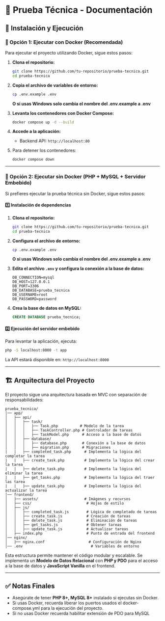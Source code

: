# 📌 Prueba Técnica - Documentación

## 🚀 Instalación y Ejecución

### 🔹 Opción 1: Ejecutar con Docker (Recomendada)

Para ejecutar el proyecto utilizando Docker, sigue estos pasos:

1. **Clona el repositorio:**
   ```sh
   git clone https://github.com/tu-repositorio/prueba-tecnica.git
   cd prueba-tecnica
   ```

2. **Copia el archivo de variables de entorno:**
   ```sh
   cp .env.example .env
   ```

   **O si usas Windows solo cambia el nombre del .env.example a .env**

3. **Levanta los contenedores con Docker Compose:**
   ```sh
   docker compose up -d --build
   ```

4. **Accede a la aplicación:**  
   - Backend API: `http://localhost:80`
   
5. Para detener los contenedores:
   ```sh
   docker compose down
   ```

---

### 🔹 Opción 2: Ejecutar sin Docker (PHP + MySQL + Servidor Embebido)

Si prefieres ejecutar la prueba técnica sin Docker, sigue estos pasos:

#### **1️⃣ Instalación de dependencias**

1. **Clona el repositorio:**
   ```sh
   git clone https://github.com/tu-repositorio/prueba-tecnica.git
   cd prueba-tecnica
   ```

2. **Configura el archivo de entorno:**
   ```sh
   cp .env.example .env
   ```

    **O si usas Windows solo cambia el nombre del .env.example a .env**


3. **Edita el archivo `.env` y configura la conexión a la base de datos:**
   ```env
   DB_CONNECTION=mysql
   DB_HOST=127.0.0.1
   DB_PORT=3306
   DB_DATABASE=prueba_tecnica
   DB_USERNAME=root
   DB_PASSWORD=password
   ```

4. **Crea la base de datos en MySQL:**
   ```sql
   CREATE DATABASE prueba_tecnica;
   ```

#### **2️⃣ Ejecución del servidor embebido**

Para levantar la aplicación, ejecuta:
```sh
php -S localhost:8000 -t app
```

La API estará disponible en: `http://localhost:8000`

---

## 🏗️ Arquitectura del Proyecto

El proyecto sigue una arquitectura basada en MVC con separación de responsabilidades:

```
prueba_tecnica/
│── app/
│   ├── api/
│   │   ├── task/
│   │   │   ├── Task.php          # Modelo de la tarea
│   │   │   ├── TaskController.php # Controlador de tareas
│   │   │   ├── TaskModel.php      # Acceso a la base de datos
│   │   ├── database/
│   │   │   ├── database.php       # Conexión a la base de datos
│   │   │   ├── migration.php      # Migraciones
|   |   ├── completed_task.php      # Implementa la lógica del completar la tarea      
|   |   ├── create_task.php         # Implementa la lógica del crear la tarea  
|   |   ├── delete_task.php         # Implementa la lógica del eliminar la tarea  
|   |   ├── get_tasks.php           # Implementa la lógica del traer las tarea  
|   |   ├── update_task.php         # Implementa la lógica del actualizar la tarea  
│── frontend/
│   ├── assets/                     # Imágenes y recursos
│   ├── css/                         # Hojas de estilo
│   ├── js/
│   │   ├── completed_task.js        # Lógica de completado de tareas
│   │   ├── create_task.js           # Creación de tareas
│   │   ├── delete_task.js           # Eliminación de tareas
│   │   ├── get_tasks.js             # Obtener tareas
│   │   ├── update_task.js           # Actualizar tareas
│   ├── index.php                    # Punto de entrada del frontend
│── nginx/
│   ├── nginx.conf                    # Configuración de Nginx
│── .env                               # Variables de entorno
```

Esta estructura permite mantener el código modular y escalable. Se implementa un **Modelo de Datos Relacional** con **PHP y PDO** para el acceso a la base de datos y **JavaScript Vanilla** en el frontend.

---

## ✅ Notas Finales
- Asegúrate de tener **PHP 8+, MySQL 8+** instalado si ejecutas sin Docker.
- Si usas Docker, recuerda liberar los puertos usados el docker-compose.yml para la ejecución del proyecto.
- Si no usas Docker recuerda habilitar extensión de PDO para MySQL
